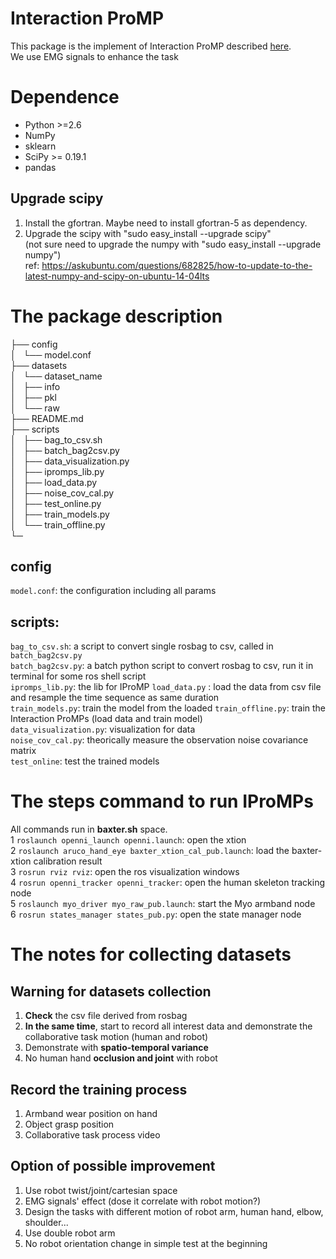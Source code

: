 # Interaction ProMP
This package is the implement of Interaction ProMP described [here](http://www.ausy.tu-darmstadt.de/uploads/Team/PubGJMaeda/phase_estim_IJRR.pdf).  
We use EMG signals to enhance the task 

# Dependence
- Python >=2.6
- NumPy
- sklearn
- SciPy >= 0.19.1
- pandas

## Upgrade scipy 
1. Install the gfortran. Maybe need to install gfortran-5 as dependency.  
2. Upgrade the scipy with "sudo easy_install --upgrade scipy"  
(not sure need to upgrade the numpy with "sudo easy_install --upgrade numpy")  
ref: https://askubuntu.com/questions/682825/how-to-update-to-the-latest-numpy-and-scipy-on-ubuntu-14-04lts  

# The package description  
├── config  
│   └── model.conf  
├── datasets  
│   └── dataset_name  
│       ├── info  
│       ├── pkl  
│       └── raw  
├── README.md  
├── scripts  
│   ├── bag_to_csv.sh  
│   ├── batch_bag2csv.py  
│   ├── data_visualization.py  
│   ├── ipromps_lib.py  
│   ├── load_data.py  
│   ├── noise_cov_cal.py  
│   ├── test_online.py  
│   ├── train_models.py  
│   └── train_offline.py  
└─  

## config
`model.conf`: the configuration including all params

## scripts:
`bag_to_csv.sh`: a script to convert single rosbag to csv, called in `batch_bag2csv.py`  
`batch_bag2csv.py`: a batch python script to convert rosbag to csv, run it in terminal for some ros shell script  
`ipromps_lib.py`: the lib for IProMP
`load_data.py` : load the data from csv file and resample the time sequence as same duration  
`train_models.py`: train the model from the loaded 
`train_offline.py`: train the Interaction ProMPs (load data and train model)  
`data_visualization.py`: visualization for data  
`noise_cov_cal.py`: theorically measure the observation noise covariance matrix  
`test_online`: test the trained models  


# The steps command to run IProMPs
All commands run in **baxter.sh** space.  
1 `roslaunch openni_launch openni.launch`: open the xtion  
2 `roslaunch aruco_hand_eye baxter_xtion_cal_pub.launch`: load the baxter-xtion calibration result  
3 `rosrun rviz rviz`: open the ros visualization windows  
4 `rosrun openni_tracker openni_tracker`: open the human skeleton tracking node  
5 `roslaunch myo_driver myo_raw_pub.launch`: start the Myo armband node  
6 `rosrun states_manager states_pub.py`: open the state manager node  

# The notes for collecting datasets
## Warning for datasets collection
1. **Check** the csv file derived from rosbag 
2. **In the same time**, start to record all interest data and demonstrate the collaborative task motion (human and robot)  
3. Demonstrate with **spatio-temporal variance**  
4. No human hand **occlusion and joint** with robot  

## Record the training process
1. Armband wear position on hand  
2. Object grasp position  
3. Collaborative task process video  

## Option of possible improvement
1. Use robot twist/joint/cartesian space  
2. EMG signals' effect (dose it correlate with robot motion?)  
3. Design the tasks with different motion of robot arm, human hand, elbow, shoulder...  
4. Use double robot arm  
5. No robot orientation change in simple test at the beginning  
